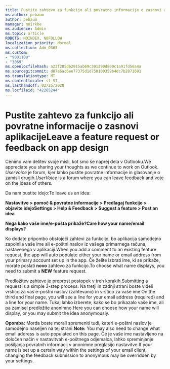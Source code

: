 ```yaml
---
title: Pustite zahtevo za funkcijo ali povratne informacije o zasnovi aplikacije
ms.author: pebaum
author: pebaum
manager: mnirkhe
ms.audience: Admin
ms.topic: article
ROBOTS: NOINDEX, NOFOLLOW
localization_priority: Normal
ms.collection: Adm_O365
ms.custom:
- "9001108"
- "3069"
ms.openlocfilehash: a23f285d62915ab69c301390d800c1a91fd56a4a
ms.sourcegitcommit: d87a6ac6ee77375d1d750100359b4dc7b2871691
ms.translationtype: MT
ms.contentlocale: sl-SI
ms.lasthandoff: 02/25/2020
ms.locfileid: "42265244"
---
```

# <a name="leave-a-feature-request-or-feedback-on-app-design"></a><span data-ttu-id="ac839-102">Pustite zahtevo za funkcijo ali povratne informacije o zasnovi aplikacije</span><span class="sxs-lookup"><span data-stu-id="ac839-102">Leave a feature request or feedback on app design</span></span>

<span data-ttu-id="ac839-103">Cenimo vam delitev svoje misli, kot smo še naprej dela v Outlooku.</span><span class="sxs-lookup"><span data-stu-id="ac839-103">We appreciate you sharing your thoughts as we continue to work on Outlook.</span></span> <span data-ttu-id="ac839-104">*UserVoice* je forum, kjer lahko pustite povratne informacije in glasovanje o zamisli drugih.</span><span class="sxs-lookup"><span data-stu-id="ac839-104">*UserVoice* is a forum where you can leave feedback and vote on the ideas of others.</span></span>  

<span data-ttu-id="ac839-105">Da nam pustite idejo:</span><span class="sxs-lookup"><span data-stu-id="ac839-105">To leave us an idea:</span></span> 

<span data-ttu-id="ac839-106">**Nastavitve > pomoč & povratne informacije > Predlagaj funkcijo > objavite idejo**</span><span class="sxs-lookup"><span data-stu-id="ac839-106">**Settings > Help & Feedback > Suggest a feature > Post an idea**</span></span> 

<span data-ttu-id="ac839-107">**Nega kako vaše ime/e-pošta prikaže?**</span><span class="sxs-lookup"><span data-stu-id="ac839-107">**Care how your name/email displays?**</span></span>

<span data-ttu-id="ac839-108">Ko dodate pripombo obstoječi zahtevi za funkcijo, bo aplikacija samodejno zapolnila vaše ime ali e-poštni naslov iz vašega primarnega računa, nastavenega v aplikaciji.</span><span class="sxs-lookup"><span data-stu-id="ac839-108">When you add a comment to an existing feature request, the app will auto populate either your name or email address from your primary account set up in the app.</span></span> <span data-ttu-id="ac839-109">Če želite izbrati ime, ki se prikaže, morate poslati **novo** zahtevo za funkcijo.</span><span class="sxs-lookup"><span data-stu-id="ac839-109">To choose what name displays, you need to submit a **NEW** feature request.</span></span> 

<span data-ttu-id="ac839-110">Predložitev zahteve je preprost postopek v treh korakih.</span><span class="sxs-lookup"><span data-stu-id="ac839-110">Submitting a request is a simple 3-step process.</span></span> <span data-ttu-id="ac839-111">Na tretji in zadnji strani boste videli vrstico za vaš e-poštni naslov (zahtevano) in vrstico za vaše ime.</span><span class="sxs-lookup"><span data-stu-id="ac839-111">On the third and final page, you will see a line for your email address (required) and a line for your name.</span></span> <span data-ttu-id="ac839-112">Tukaj lahko izberete, kako se bo prikazalo vaše ime, ali pa zamisel predložite anonimno.</span><span class="sxs-lookup"><span data-stu-id="ac839-112">Here you can choose how your name will display, or you may submit the idea anonymously.</span></span> 

<span data-ttu-id="ac839-113">**Opomba:** Morda boste morali spremeniti tudi, kateri e-poštni naslov je samodejno naseljen na tej strani.</span><span class="sxs-lookup"><span data-stu-id="ac839-113">**Note:** You may also need to change what email address is auto populated on this page.</span></span> <span data-ttu-id="ac839-114">Če je vaše ime nastavljeno na določen način v nastavitvah e-poštnega odjemalca, lahko spreminjanje pošiljanja povratnih informacij v anonimne preglasijo nastavitve.</span><span class="sxs-lookup"><span data-stu-id="ac839-114">If your name is set up a certain way within the settings of your email client, changing the feedback submission to anonymous may be overridden by your settings.</span></span> 
